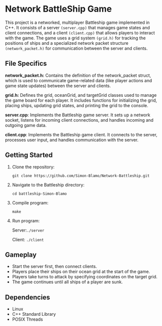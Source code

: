 # Network BattleShip Game

This project is a networked, multiplayer Battleship game implemented in C++. It consists of a server `(server.cpp)` that manages game states and client connections, and a client `(client.cpp)` that allows players to interact with the game. The game uses a grid system `(grid.h)` for tracking the positions of ships and a specialized network packet structure `(network_packet.h)` for communication between the server and clients.

## File Specifics

**network_packet.h:** Contains the definition of the network_packet struct, which is used to communicate game-related data (like player actions and game state updates) between the server and clients.

**grid.h:** Defines the grid, oceanGrid, and targetGrid classes used to manage the game board for each player. It includes functions for initializing the grid, placing ships, updating grid states, and printing the grid to the console.

**server.cpp**: Implements the Battleship game server. It sets up a network socket, listens for incoming client connections, and handles incoming and outgoing game data.

**client.cpp**: Implements the Battleship game client. It connects to the server, processes user input, and handles communication with the server.

## Getting Started

1. Clone the repository:

   `git clone https://github.com/Simon-Blamo/Network-Battleship.git`
2. Navigate to the Battleship directory:

   `cd battleship-Simon-Blamo`
3. Compile program:

   `make`
4. Run program:

   Server:`./server`

   Client: `./client`

## Gameplay

- Start the server first, then connect clients.
- Players place their ships on their ocean grid at the start of the game.
- Players take turns to attack by specifying coordinates on the target grid.
- The game continues until all ships of a player are sunk.

## Dependencies

- Linux
- C++ Standard Library
- POSIX Threads

<!---([![Review Assignment Due Date](https://classroom.github.com/assets/deadline-readme-button-24ddc0f5d75046c5622901739e7c5dd533143b0c8e959d652212380cedb1ea36.svg)](https://classroom.github.com/a/gU0jDd6v)) ---
